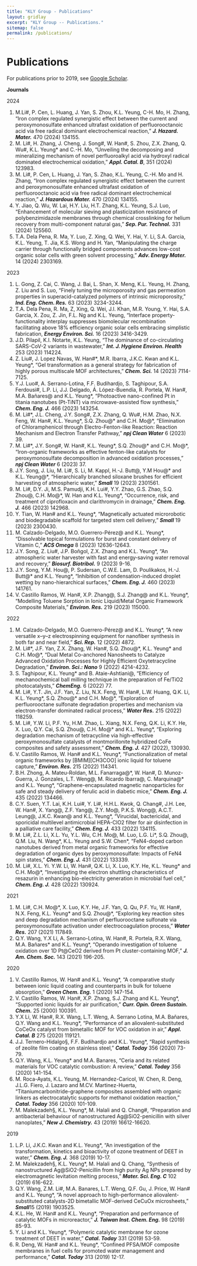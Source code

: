 ```yaml
---
title: "KLY Group - Publications"
layout: gridlay
excerpt: "KLY Group -- Publications."
sitemap: false
permalink: /publications/
---
```



# Publications

For publications prior to 2019, see [Google Scholar](https://scholar.google.com/citations?hl=en&user=2nC9a2cAAAAJ&view_op=list_works&sortby=pubdate). 

<p><strong>Journals</strong></p>

<p>2024</p>
<ol>
<li>M.Li#, P. Cen, L. Huang, J. Yan, S. Zhou, K.L. Yeung, C-H. Mo, H. Zhang, “Iron complex regulated synergistic effect between the current and peroxymonosulfate enhanced ultrafast oxidation of perfluorooctanoic acid via free radical dominant electrochemical reaction,” <i><b>J. Hazard. Mater.</b></i> 470 (2024) 134155. </li>
<li>M. Li#, H. Zhang, J. Cheng, J. Song#, W. Han#, S. Zhou, Z.X. Zhang, Q. Wu#, K.L. Yeung* and C.-H. Mo, “Unveiling the decomposing and mineralizing mechanism of novel perfluoroalkyl acid via hydroxyl radical dominated electrochemical oxidation,” <i><b>Appl. Catal. B</b></i>, 351 (2024) 123983.</li>
<li>M. Li#, P. Cen, L. Huang, J. Yan, S. Zhao, K.L. Yeung, C.-H. Mo and H. Zhang, “Iron complex regulated synergistic effect between the current and peroxymonosulfate enhanced ultrafast oxidation of perfluorooctanoic acid via free radical dominant electrochemical reaction,” <i><b>J. Hazardous Mater.</b></i> 470 (2024) 134155.</li>
<li>Y. Jiao, Q. Wu, W. Lai, H.Y. Liu, H.T. Zhang, K.L. Yeung, S.J. Luo, “Enhancement of molecular sieving and plasticization resistance of polybenzimidazole membranes through chemical crosslinking for helium recovery from multi-component natural gas,” <i><b>Sep. Pur. Technol.</b></i> 331 (2024) 125560.</li>
<li>T.A. Dela Pena, R. Ma, Y. Luo, Z. Xing, Q. Wei, Y. Hai, Y. Li, S.A. Garcia, K.L. Yeung, T. Jia, K.S. Wong and H. Yan, “Manipulating the charge carrier through functionally bridged components advances low-cost organic solar cells with green solvent processing,” <i><b>Adv. Energy Mater.</b></i> 14 (2024) 2303169.</li>
</ol>

<p>2023</p>
<ol>
<li>L. Gong, Z. Cai, C. Wang, J. Bai, L. Shan, X. Meng, K.L. Yeung, H. Zhang, Z. Liu and S. Luo, “Finely tuning the microporosity and gas permeation properties in superacid-catalyzed polymers of intrinsic microporosity,” <i><b>Ind. Eng. Chem. Res.</b></i> 63 (2023) 3234-3244.</li>
<li>T.A. Dela Pena, R. Ma, Z, Xing, Q. Wei, J.I. Khan, M.R. Young, Y. Hai, S.A. Garcia, X. Zou, Z. Jin, F.L. Ng and K.L. Yeung, “Interface property-functionality interplay suppresses biomolecular recombination facilitating above 18% efficiency organic solar cells embracing simplistic fabrication, <i><b>Energy Environ. Sci.</b></i> 16 (2023) 3416-3429.</li>
<li>J.D. Pilapil, K.I. Notarte, K.L. Yeung, “The dominance of co-circulating SARS-CoV-2 variants in wastewater,” <i><b>Int. J. Hygiene Environ. Health</b></i> 253 (2023) 114224.</li>
<li>Z. Liu#, J. Lopez Navas, W. Han#*, M.R. Ibarra, J.K.C. Kwan and K.L. Yeung*, “Gel transformation as a general strategy for fabrication of highly porous multiscale MOF architectures,” <i><b>Chem. Sci.</b></i> 14 (2023) 7114-7125.</li>
<li>Y.J. Luo#, A. Serrano-Lotina, F.F. Budihardjo, S. Taghipour, S.A. Ferdousi#, L.P. Li, J.J. Delgado, Á. López-Buendía, R. Portela, W. Han#, M.A. Bañares@ and K.L. Yeung*, “Photoactive nano-confined Pt in titania nanotubes (Pt-TiNT) via microwave-assisted flow synthesis,” <i><b>Chem. Eng. J.</b></i> 466 (2023) 143254.</li>
<li>M. Li#*, J.L. Cheng, J.Y. Song#, Z.X. Zhang, Q. Wu#, H.M. Zhao, N.X. Feng, W. Han#, K.L. Yeung*, S.Q. Zhou@* and C.H. Mo@*, “Elimination of Chloramphenicol through Electro-Fenton-like Reaction: Reaction Mechanism and Electron Transfer Pathway,” <i><b>npj Clean Water</b></i> 6 (2023) 39.</li>
<li>M. Li#*, J.Y. Song#, W. Han#, K.L. Yeung*, S.Q. Zhou@* and C.H. Mo@*, “Iron-organic frameworks as effective fenton-like catalysts for peroxymonosulfate decomposition in advanced oxidation processes,” <i><b>npj Clean Water</b></i> 6 (2023) 37.</li>
<li>J.Y. Song, J. Liu, M. Li#, S. Li, M. Kappl, H.-J. Butt@, Y.M Hou@* and K.L. Yeung@*, “Hierarchically branched siloxane brushes for efficient harvesting of atmospheric water,” <i><b>Small</b></i> 19 (2023) 2301561.</li>
<li>M. Li#, D.Y. Ji, M.S. Pamudji, K.H. Lui#, Y.Y. Zhao, G.S. Zhao,  S.Q. Zhou@, C.H. Mo@*, W. Han and K.L. Yeung*, “Occurrence, risk, and treatment of ciprofloxacin and clarithromycin in drainage,” <i><b>Chem. Eng. J.</b></i> 466 (2023) 142968.</li>
<li>Y. Tian, W. Han# and K.L. Yeung*, “Magnetically actuated microrobotic and biodegradable scaffold for targeted stem cell delivery,” <i><b>Small</b></i> 19 (2023) 2300430.</li>
<li>M. Calzado-Delgado, M.O. Guerrero-Pérez@ and K.L. Yeung*, “Dissolvable topical formulations for burst and constant delivery of Vitamin C,” <i><b>ACS Omega</b></i> 8 (2023) 12636-12643.</li>
<li>J.Y. Song, Z. Liu#, J.P. Boñgol, Z.X. Zhang and K.L. Yeung*, “An atmospheric water harvester with fast and energy‐saving water removal and recovery,” <i><b>Biosurf. Biotribol.</b></i> 9 (2023) 9-16.</li>
<li>J.Y. Song, Y.M. Hou@, P. Sudersan, C.W.E. Lam, D. Poulikakos, H.-J. Butt@* and K.L. Yeung*, “Inhibition of condensation-induced droplet wetting by nano-hierarchical surfaces,” <i><b>Chem. Eng. J.</b></i> 460 (2023) 141761.</li>
<li>V. Castillo Ramos, W. Han#, X.P. Zhang@, S.J. Zhang@ and K.L. Yeung*, “Modelling Toluene Sorption in Ionic Liquid/Metal Organic Framework Composite Materials,” <i><b>Environ. Res.</b></i> 219 (2023) 115000.</li>
</ol>

<p>2022</p>
<ol>
<li>M. Calzado-Delgado, M.O. Guerrero-Pérez@ and K.L. Yeung*, “A new versatile x–y–z electrospinning equipment for nanofiber synthesis in both far and near field,” <i><b>Sci. Rep.</b></i> 12 (2022) 4872.</li>
<li>M. Li#*, J.F. Yan, Z.X. Zhang, W. Han#, S.Q. Zhou@*, K.L. Yeung* and C.H. Mo@*, “Dual Metal Co-anchored Nanosheets to Catalyze Advanced Oxidation Processes for Highly Efficient Oxytetracycline Degradation,” <i><b>Environ. Sci.: Nano</b></i> 9 (2022) 4214-4232.</li>
<li>S. Taghipour, K.L. Yeung* and B. Ataie-Ashtiani@, “Efficiency of mechanochemical ball milling technique in the preparation of Fe/TiO2 photocatalysts,” <i><b>ChemEng.</b></i> 6 (2022) 77.</li>
<li>M. Li#, Y.T. Jin, J.F. Yan, Z. Liu, N.X. Feng, W. Han#, L.W. Huang, Q.K. Li, K.L. Yeung*, S.Q. Zhou@* and C.H. Mo@*, “Exploration of perfluorooctane sulfonate degradation properties and mechanism via electron-transfer dominated radical process,” <i><b>Water Res.</b></i> 215 (2022) 118259.</li>
<li>M. Li#, Y.W. Li, P.F. Yu, H.M. Zhao, L. Xiang, N.X. Feng, Q.K. Li, K.Y. He, X. Luo, Q.Y. Cai, S.Q. Zhou@, C.H. Mo@* and K.L. Yeung*, “Exploring degradation mechanism of tetracycline via high-effective peroxymonosulfate catalysts of montmorillonite hybridized CoFe composites and safety assessment,” <i><b>Chem. Eng. J.</b></i> 427 (2022), 130930.</li>
<li>V. Castillo Ramos, W. Han# and K.L. Yeung*, “Functionalization of metal organic frameworks by [BMIM][CH3COO] ionic liquid for toluene capture,” <i><b>Environ. Res.</b></i> 215 (2022) 114341.</li>
<li>B.H. Zhong, A. Mateu-Roldan, M.L. Fanarraga@*, W. Han#, D. Munoz-Guerra, J. Gonzales, L.T. Weng@, M. Ricardo Ibarra@, C. Marquina@* and K.L. Yeung*, “Graphene-encapsulated magnetic nanoparticles for safe and steady delivery of ferulic acid in diabetic mice,” <i><b>Chem. Eng. J.</b></i> 435 (2022) 134466.</li>
<li>C.Y. Suen, Y.T. Lai, K.H. Lui#, Y. Li#, H.H.L. Kwok, Q. Chang#, J.H. Lee, W. Han#, X. Yang@, Z.F. Yang@, Z.Y. Mo@, P.K.S. Wong@, A.C.T. Leung@, J.K.C. Kwan@ and K.L. Yeung*, “Virucidal, bactericidal, and sporicidal multilevel antimicrobial HEPA-ClO2 filter for air disinfection in a palliative care facility,” <i><b>Chem. Eng. J.</b></i> 433 (2022) 134115.</li>
<li>M. Li#, Z.L. Li, X.L. Yu, Y.L. Wu, C.H. Mo@, M. Luo, L.G. Li*, S.Q. Zhou@, Q.M. Liu, N. Wang*, K.L. Yeung and S.W. Chen*, “FeN4-doped carbon nanotubes derived from metal organic frameworks for effective degradation of organic dyes by peroxymonosulfate: Impacts of FeN4 spin states,” <i><b>Chem. Eng. J.</b></i> 431 (2022) 133339.</li>
<li>M. Li#, X.L. Yi. Y.W. Li, W. Han#, Q.K. Li, X. Luo, K.Y. He, K.L. Yeung* and C.H. Mo@*, “Investigating the electron shuttling characteristics of resazurin in enhancing bio-electricity generation in microbial fuel cell,” <i><b>Chem. Eng. J.</b></i> 428 (2022) 130924.</li>
</ol>

<p>2021</p>
<ol>
<li>M. Li#, C.H. Mo@*, X. Luo, K.Y. He, J.F. Yan, Q. Qu, P.F. Yu, W. Han#, N.X. Feng, K.L. Yeung* and S.Q. Zhou@*, “Exploring key reaction sites and deep degradation mechanism of perfluorooctane sulfonate via peroxymonosulfate activation under electrocoagulation process,” <i><b>Water Res.</b></i> 207 (2021) 117849.</li>
<li>Q.Y. Wang, Y.X Li, A. Serrano-Lotina, W. Han#, R. Portela, R.X. Wang, M.A. Bañares* and K.L. Yeung*, “Operando investigation of toluene oxidation over 1D Pt@CeO2 derived from Pt cluster-containing MOF,” <i><b>J. Am. Chem. Soc.</b></i> 143 (2021) 196-205.</li>
</ol>

<p>2020</p>
<ol>
<li>V. Castillo Ramos, W. Han# and K.L. Yeung*, “A comparative study between ionic liquid coating and counterparts in bulk for toluene absorption,” <i><b>Green Chem. Eng.</b></i> 1 (2020) 147-154.</li>
<li>V. Castillo Ramos, W. Han#, X.P. Zhang, S.J. Zhang and K.L. Yeung*, “Supported ionic liquids for air purification,” <i><b>Curr. Opin. Green Sustain. Chem.</b></i> 25 (2000) 100391.</li>
<li>Y.X Li, W. Han#, R.X. Wang, L.T. Weng, A. Serrano Lotina, M.A. Bañares, Q.Y. Wang and K.L. Yeung*, “Performance of an aliovalent-substituted CoCeOx catalyst from bimetallic MOF for VOC oxidation in air,” <i><b>Appl. Catal. B</b></i> 275 (2020) 119121.</li>
<li>J.J. Ternero-Hidalgo§, F.F. Budihardjo and K.L. Yeung*, “Rapid synthesis of zeolite film coating on stainless steel,” <i><b>Catal. Today</b></i> 356 (2020) 73-79.</li>
<li>Q.Y. Wang, K.L. Yeung* and M.A. Banares, “Ceria and its related materials for VOC catalytic combustion: A review,” <i><b>Catal. Today</b></i> 356 (2020) 141-154.</li>
<li>M. Roca-Ayats, K.L. Yeung, M. Hernandez-Caricol, W. Chen, R. Deng, J.L.G. Fiero, J. Lazaro and M.CV. Martinez-Huerta, “Titaniumcarbonitride-graphene composites assembled with organic linkers as electrocatalytic supports for methanol oxidation reaction,” <i><b>Catal. Today</b></i> 356 (2020) 101-109. </li>
<li>M. Malekzadeh§, K.L. Yeung*, M. Halali and Q. Chang#, “Preparation and antibacterial behaviour of nanostructured Ag@SiO2-penicillin with silver nanoplates,” <i><b>New J. Chemistry.</b></i> 43 (2019) 16612-16620.</li>
</ol>

<p>2019</p>
<ol>
<li>L.P. Li, J.K.C. Kwan and K.L. Yeung*, “An investigation of the transformation, kinetics and bioactivity of ozone treatment of DEET in water,” <i><b>Chem. Eng. J.</b></i> 368 (2019) 10-17.</li>
<li>M. Malekzadeh§, K.L. Yeung*, M. Halali and Q. Chang, “Synthesis of nanostructured Ag@SiO2-Penicillin from high purity Ag NPs prepared by electromagnetic levitation melting process,” <i><b>Mater. Sci. Eng. C</b></i> 102 (2019) 616-622.</li>
<li>Q.Y. Wang, Z.M. Li#, M.A. Banares, L.T. Weng, Q.F. Gu, J. Price, W. Han# and K.L. Yeung*, “A novel approach to high-performance aliovalent-substituted catalysts-2D bimetallic MOF-derived CeCuOx microsheets,” <i><b>Small</b></i>15 (2019) 1903525.</li>
<li>K.L. He, W. Han# and K.L. Yeung*, “Preparation and performance of catalytic MOFs in microreactor,” <i><b>J. Taiwan Inst. Chem. Eng.</b></i> 98 (2019) 85-93.</li>
<li>Y. Li and K.L. Yeung*, “Polymeric catalytic membrane for ozone treatment of DEET in water,” <i><b>Catal. Today</b></i> 331 (2019) 53-59.</li>
<li>R. Deng, W. Han# and K.L. Yeung*, “Confined PFSA/MOF composite membranes in fuel cells for promoted water management and performance,” <i><b>Catal. Today</b></i> 313 (2019) 12-17.</li>
</ol>

<!-- ## Full List of publications

{% for publi in site.data.publist %}

  {{ publi.title }} <br />
  <em>{{ publi.authors }} </em><br /><a href="{{ publi.link.url }}">{{ publi.link.display }}</a>

{% endfor %} -->

